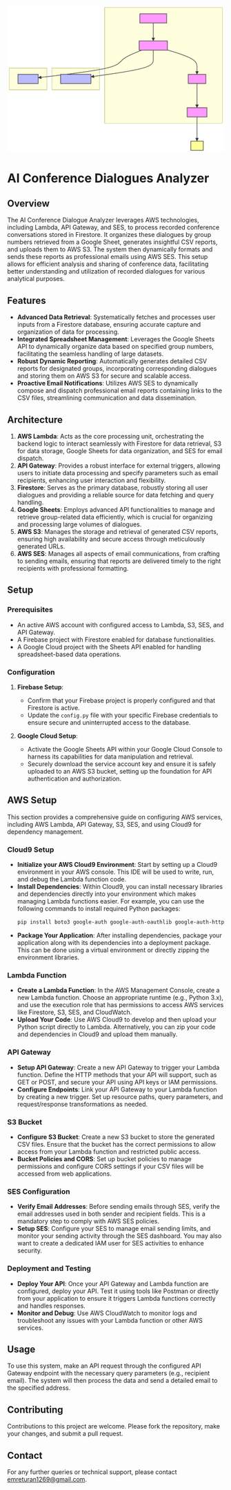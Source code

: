 <p align="center">
  <img src="https://raw.githubusercontent.com/explomind1/AI-Conference-Dialogue-Analyzer/main/d_C5Ju6Y8N.svg" >
</p>


# AI Conference Dialogues Analyzer

## Overview
The AI Conference Dialogue Analyzer leverages AWS technologies, including Lambda, API Gateway, and SES, to process recorded conference conversations stored in Firestore. It organizes these dialogues by group numbers retrieved from a Google Sheet, generates insightful CSV reports, and uploads them to AWS S3. The system then dynamically formats and sends these reports as professional emails using AWS SES. This setup allows for efficient analysis and sharing of conference data, facilitating better understanding and utilization of recorded dialogues for various analytical purposes.

## Features
- **Advanced Data Retrieval**: Systematically fetches and processes user inputs from a Firestore database, ensuring accurate capture and organization of data for processing.
- **Integrated Spreadsheet Management**: Leverages the Google Sheets API to dynamically organize data based on specified group numbers, facilitating the seamless handling of large datasets.
- **Robust Dynamic Reporting**: Automatically generates detailed CSV reports for designated groups, incorporating corresponding dialogues and storing them on AWS S3 for secure and scalable access.
- **Proactive Email Notifications**: Utilizes AWS SES to dynamically compose and dispatch professional email reports containing links to the CSV files, streamlining communication and data dissemination.

## Architecture
1. **AWS Lambda**: Acts as the core processing unit, orchestrating the backend logic to interact seamlessly with Firestore for data retrieval, S3 for data storage, Google Sheets for data organization, and SES for email dispatch.
2. **API Gateway**: Provides a robust interface for external triggers, allowing users to initiate data processing and specify parameters such as email recipients, enhancing user interaction and flexibility.
3. **Firestore**: Serves as the primary database, robustly storing all user dialogues and providing a reliable source for data fetching and query handling.
4. **Google Sheets**: Employs advanced API functionalities to manage and retrieve group-related data efficiently, which is crucial for organizing and processing large volumes of dialogues.
5. **AWS S3**: Manages the storage and retrieval of generated CSV reports, ensuring high availability and secure access through meticulously generated URLs.
6. **AWS SES**: Manages all aspects of email communications, from crafting to sending emails, ensuring that reports are delivered timely to the right recipients with professional formatting.

## Setup
### Prerequisites
- An active AWS account with configured access to Lambda, S3, SES, and API Gateway.
- A Firebase project with Firestore enabled for database functionalities.
- A Google Cloud project with the Sheets API enabled for handling spreadsheet-based data operations.

### Configuration
1. **Firebase Setup**:
   - Confirm that your Firebase project is properly configured and that Firestore is active.
   - Update the `config.py` file with your specific Firebase credentials to ensure secure and uninterrupted access to the database.

2. **Google Cloud Setup**:
   - Activate the Google Sheets API within your Google Cloud Console to harness its capabilities for data manipulation and retrieval.
   - Securely download the service account key and ensure it is safely uploaded to an AWS S3 bucket, setting up the foundation for API authentication and authorization.

## AWS Setup
This section provides a comprehensive guide on configuring AWS services, including AWS Lambda, API Gateway, S3, SES, and using Cloud9 for dependency management.

### Cloud9 Setup
- **Initialize your AWS Cloud9 Environment**: Start by setting up a Cloud9 environment in your AWS console. This IDE will be used to write, run, and debug the Lambda function code.
- **Install Dependencies**: Within Cloud9, you can install necessary libraries and dependencies directly into your environment which makes managing Lambda functions easier. For example, you can use the following commands to install required Python packages:
  ```bash
  pip install boto3 google-auth google-auth-oauthlib google-auth-httplib2 firebase-admin
  ```
- **Package Your Application**: After installing dependencies, package your application along with its dependencies into a deployment package. This can be done using a virtual environment or directly zipping the environment libraries.

### Lambda Function
- **Create a Lambda Function**: In the AWS Management Console, create a new Lambda function. Choose an appropriate runtime (e.g., Python 3.x), and use the execution role that has permissions to access AWS services like Firestore, S3, SES, and CloudWatch.
- **Upload Your Code**: Use AWS Cloud9 to develop and then upload your Python script directly to Lambda. Alternatively, you can zip your code and dependencies in Cloud9 and upload them manually.

### API Gateway
- **Setup API Gateway**: Create a new API Gateway to trigger your Lambda function. Define the HTTP methods that your API will support, such as GET or POST, and secure your API using API keys or IAM permissions.
- **Configure Endpoints**: Link your API Gateway to your Lambda function by creating a new trigger. Set up resource paths, query parameters, and request/response transformations as needed.

### S3 Bucket
- **Configure S3 Bucket**: Create a new S3 bucket to store the generated CSV files. Ensure that the bucket has the correct permissions to allow access from your Lambda function and restricted public access.
- **Bucket Policies and CORS**: Set up bucket policies to manage permissions and configure CORS settings if your CSV files will be accessed from web applications.

### SES Configuration
- **Verify Email Addresses**: Before sending emails through SES, verify the email addresses used in both sender and recipient fields. This is a mandatory step to comply with AWS SES policies.
- **Setup SES**: Configure your SES to manage email sending limits, and monitor your sending activity through the SES dashboard. You may also want to create a dedicated IAM user for SES activities to enhance security.

### Deployment and Testing
- **Deploy Your API**: Once your API Gateway and Lambda function are configured, deploy your API. Test it using tools like Postman or directly from your application to ensure it triggers Lambda functions correctly and handles responses.
- **Monitor and Debug**: Use AWS CloudWatch to monitor logs and troubleshoot any issues with your Lambda function or other AWS services.

## Usage
To use this system, make an API request through the configured API Gateway endpoint with the necessary query parameters (e.g., recipient email). The system will then process the data and send a detailed email to the specified address.

## Contributing
Contributions to this project are welcome. Please fork the repository, make your changes, and submit a pull request.


## Contact
For any further queries or technical support, please contact [emreturan1269@gmail.com](mailto:emreturan1269@gmail.com).


